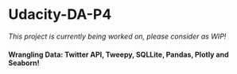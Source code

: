 # Udacity-DA-P4

_This project is currently being worked on, please consider as WIP!_

#### Wrangling Data: Twitter API, Tweepy, SQLLite, Pandas, Plotly and Seaborn!
